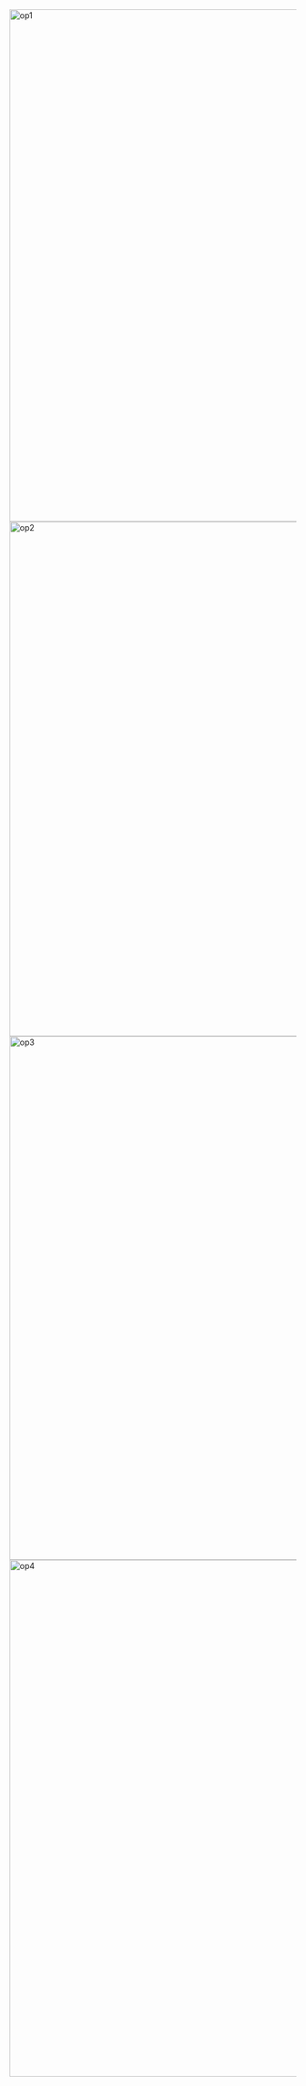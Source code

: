 <img width="1859" height="899" alt="op1" src="https://github.com/user-attachments/assets/44a9e5e8-5d0c-406e-90a8-64103fdb9963" />
<img width="1856" height="903" alt="op2" src="https://github.com/user-attachments/assets/afe87846-4c83-42f1-8c0b-75557d4524a7" />
<img width="1876" height="919" alt="op3" src="https://github.com/user-attachments/assets/37c43886-d380-4a6e-86df-045d3e1f0ad2" />
<img width="1849" height="907" alt="op4" src="https://github.com/user-attachments/assets/3c87d6e2-4b7b-40ff-81c2-5b5205dc9a4b" />
